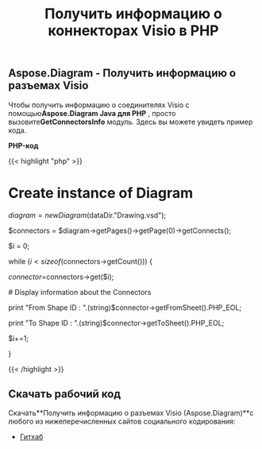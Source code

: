 ﻿---
title: Получить информацию о коннекторах Visio в PHP
type: docs
weight: 50
url: /ru/java/retrieve-visio-connectors-information-in-php/
---
## **Aspose.Diagram - Получить информацию о разъемах Visio**
 Чтобы получить информацию о соединителях Visio с помощью**Aspose.Diagram Java для PHP** , просто вызовите**GetConnectorsInfo** модуль. Здесь вы можете увидеть пример кода.

**PHP-код**

{{< highlight "php" >}}

 # Create instance of Diagram

$diagram = new Diagram($dataDir."Drawing.vsd");

$connectors = $diagram->getPages()->getPage(0)->getConnects();

$i = 0;

while ($i<sizeof($connectors->getCount())) {

$connector =$connectors->get($i);

\# Display information about the Connectors

print "From Shape ID : ".(string)$connector->getFromSheet().PHP_EOL;

print "To Shape ID : ".(string)$connector->getToSheet().PHP_EOL;

$i+=1;

}

{{< /highlight >}}
## **Скачать рабочий код**
 Скачать**Получить информацию о разъемах Visio (Aspose.Diagram)**с любого из нижеперечисленных сайтов социального кодирования:

- [Гитхаб](https://github.com/asposediagram/Aspose.Diagram-for-Java/blob/master/Plugins/Aspose_Diagram_Java_for_PHP/src/aspose/diagram/WorkingwithDiagrams/GetConnectorsInfo.php)
